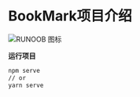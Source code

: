 # BookMark项目介绍

![RUNOOB 图标]([http://static.runoob.com/images/runoob-logo.png](https://raw.githubusercontent.com/LiuYuYang01/Warehouse/main/Snipaste_2022-09-24_21-56-08.png))


**运行项目**

```bash
npm serve
// or
yarn serve
```

